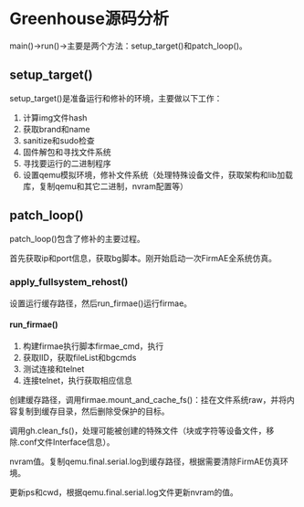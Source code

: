 # Greenhouse源码分析

main()->run()->主要是两个方法：setup_target()和patch_loop()。

## setup_target()
setup_target()是准备运行和修补的环境，主要做以下工作：

1. 计算img文件hash
2. 获取brand和name
3. sanitize和sudo检查
4. 固件解包和寻找文件系统
5. 寻找要运行的二进制程序
6. 设置qemu模拟环境，修补文件系统（处理特殊设备文件，获取架构和lib加载库，复制qemu和其它二进制，nvram配置等）

## patch_loop()
patch_loop()包含了修补的主要过程。

首先获取ip和port信息，获取bg脚本。刚开始启动一次FirmAE全系统仿真。

### apply_fullsystem_rehost()
设置运行缓存路径，然后run_firmae()运行firmae。

#### run_firmae()
1. 构建firmae执行脚本firmae_cmd，执行
2. 获取IID，获取fileList和bgcmds
3. 测试连接和telnet
4. 连接telnet，执行获取相应信息

创建缓存路径，调用firmae.mount_and_cache_fs()：挂在文件系统raw，并将内容复制到缓存目录，然后删除受保护的目标。

调用gh.clean_fs()，处理可能被创建的特殊文件（块或字符等设备文件，移除.conf文件Interface信息）。

nvram值。复制qemu.final.serial.log到缓存路径，根据需要清除FirmAE仿真环境。

更新ps和cwd，根据qemu.final.serial.log文件更新nvram的值。







